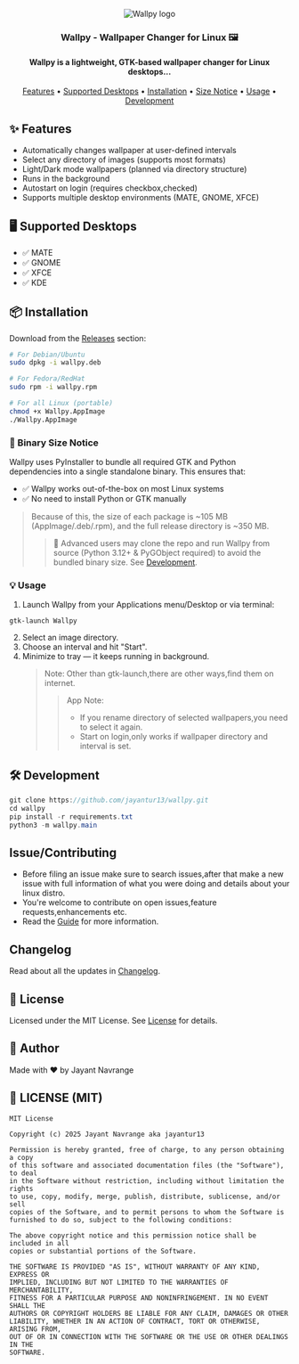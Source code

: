 <p align="center">
  <img src="https://iili.io/3NbbEOb.th.png" alt="Wallpy logo"/>
</p>

<h3 align="center">Wallpy - Wallpaper Changer for Linux 🖼️</h3>
<h4 align="center"><b>Wallpy is a lightweight, GTK-based wallpaper changer for Linux desktops...</b></h4>

<p align="center">
  <a href="#-features">Features</a> • 
  <a href="#%EF%B8%8F-supported-desktops">Supported Desktops</a> • 
  <a href="#-installation">Installation</a> • 
  <a href="#-binary-size-notice">Size Notice</a> • 
  <a href="#-usage">Usage</a> • 
  <a href="#%EF%B8%8F-development">Development</a>
</p>

## ✨ Features

- Automatically changes wallpaper at user-defined intervals
- Select any directory of images (supports most formats)
- Light/Dark mode wallpapers (planned via directory structure)
- Runs in the background
- Autostart on login (requires checkbox,checked)
- Supports multiple desktop environments (MATE, GNOME, XFCE)

## 🖥️ Supported Desktops

- ✅ MATE
- ✅ GNOME
- ✅ XFCE
- ✅ KDE

## 📦 Installation

Download from the [Releases](https://github.com/jayantur13/wallpy/releases) section:

```bash
# For Debian/Ubuntu
sudo dpkg -i wallpy.deb

# For Fedora/RedHat
sudo rpm -i wallpy.rpm

# For all Linux (portable)
chmod +x Wallpy.AppImage
./Wallpy.AppImage
```

### 📁 Binary Size Notice

Wallpy uses PyInstaller to bundle all required GTK and Python dependencies into a single standalone binary. This ensures that:

- ✅ Wallpy works out-of-the-box on most Linux systems
- ✅ No need to install Python or GTK manually

> Because of this, the size of each package is ~105 MB (AppImage/.deb/.rpm), and the full release directory is ~350 MB.
>
> > 🧪 Advanced users may clone the repo and run Wallpy from source (Python 3.12+ & PyGObject required) to avoid the bundled binary size. See <a href="#-development">Development</a>.

### 💡 Usage

1. Launch Wallpy from your Applications menu/Desktop or via terminal:

```
gtk-launch Wallpy
```

2. Select an image directory.
3. Choose an interval and hit "Start".
4. Minimize to tray — it keeps running in background.
   > Note: Other than gtk-launch,there are other ways,find them on internet.
   >
   > > App Note:
   > >
   > > - If you rename directory of selected wallpapers,you need to select it again.
   > > - Start on login,only works if wallpaper directory and interval is set.

## 🛠️ Development

```java
git clone https://github.com/jayantur13/wallpy.git
cd wallpy
pip install -r requirements.txt
python3 -m wallpy.main
```

## Issue/Contributing

- Before filing an issue make sure to search issues,after that make a new issue with full information of what you were doing and details about your linux distro.
- You're welcome to contribute on open issues,feature requests,enhancements etc.
- Read the [Guide](https://github.com/jayantur13/wallpy/blob/main/CONTRIBUTING.md "Guide") for more information.

## Changelog

Read about all the updates in [Changelog](https://github.com/jayantur13/wallpy/blob/main/Changelog.md "Changelog").

## 📜 License

Licensed under the MIT License. See [License](https://github.com/jayantur13/wallpy/blob/main/LICENSE "License") for details.

## 👤 Author

Made with ❤️ by Jayant Navrange

## 📄 LICENSE (MIT)

```text
MIT License

Copyright (c) 2025 Jayant Navrange aka jayantur13

Permission is hereby granted, free of charge, to any person obtaining a copy
of this software and associated documentation files (the "Software"), to deal
in the Software without restriction, including without limitation the rights
to use, copy, modify, merge, publish, distribute, sublicense, and/or sell
copies of the Software, and to permit persons to whom the Software is
furnished to do so, subject to the following conditions:

The above copyright notice and this permission notice shall be included in all
copies or substantial portions of the Software.

THE SOFTWARE IS PROVIDED "AS IS", WITHOUT WARRANTY OF ANY KIND, EXPRESS OR
IMPLIED, INCLUDING BUT NOT LIMITED TO THE WARRANTIES OF MERCHANTABILITY,
FITNESS FOR A PARTICULAR PURPOSE AND NONINFRINGEMENT. IN NO EVENT SHALL THE
AUTHORS OR COPYRIGHT HOLDERS BE LIABLE FOR ANY CLAIM, DAMAGES OR OTHER
LIABILITY, WHETHER IN AN ACTION OF CONTRACT, TORT OR OTHERWISE, ARISING FROM,
OUT OF OR IN CONNECTION WITH THE SOFTWARE OR THE USE OR OTHER DEALINGS IN THE
SOFTWARE.
```
